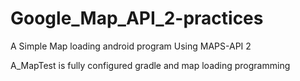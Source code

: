 Google_Map_API_2-practices
==========================

A Simple Map loading android program Using MAPS-API 2


A_MapTest is fully configured gradle and map loading programming 
